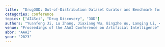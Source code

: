 ```yaml
---
title:  "DrugOOD: Out-of-Distribution Dataset Curator and Benchmark for AI-Aided Drug Discovery–a Focus on Affinity Prediction Problems with Noise Annotation"
categories: conference
topics: ["AI4Sci", "Drug Discovery", "OOD"]
authors: "Yuanfeng Ji, Lu Zhang, Jiaxiang Wu, Bingzhe Wu, Lanqing Li, <strong>Long-Kai Huang</strong>, Tingyang Xu, Yu Rong, Jie Ren, Ding Xue, Houtim Lai, Wei Liu, Junzhou Huang, Shuigeng Zhou, Ping Luo, Peilin Zhao, Yatao Bian"
venue: "Proceedings of the AAAI Conference on Artificial Intelligence"
abbr: "AAAI"
year: "2023"
---
```

